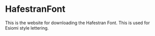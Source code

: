 # HafestranFont
This is the website for downloading the Hafestran Font. This is used for Esiomi style lettering.
